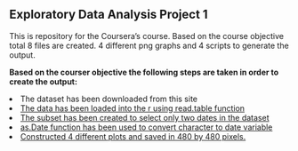 ## Exploratory Data Analysis Project 1

This is repository for the Coursera’s course. Based on the course objective total 8 files are created. 4 different png graphs and 4 scripts to generate the output.

<b> Based on the courser objective the following steps are taken in order to create the output:</b>


<li>The dataset has been downloaded from this site <a href="https://d396qusza40orc.cloudfront.net/exdata%2Fdata%2Fhousehold_power_consumption.zip>"https://d396qusza40orc.cloudfront.net/exdata%2Fdata%2Fhousehold_power_consumption.zip"</a></li>
<li>The data has been loaded into the r using read.table function</li>
<li>The subset has been created to select only two dates in the dataset</li>
<li>as.Date function has been used to convert character to date variable</li>
<li>Constructed 4 different plots and saved in 480 by 480 pixels.</li>
